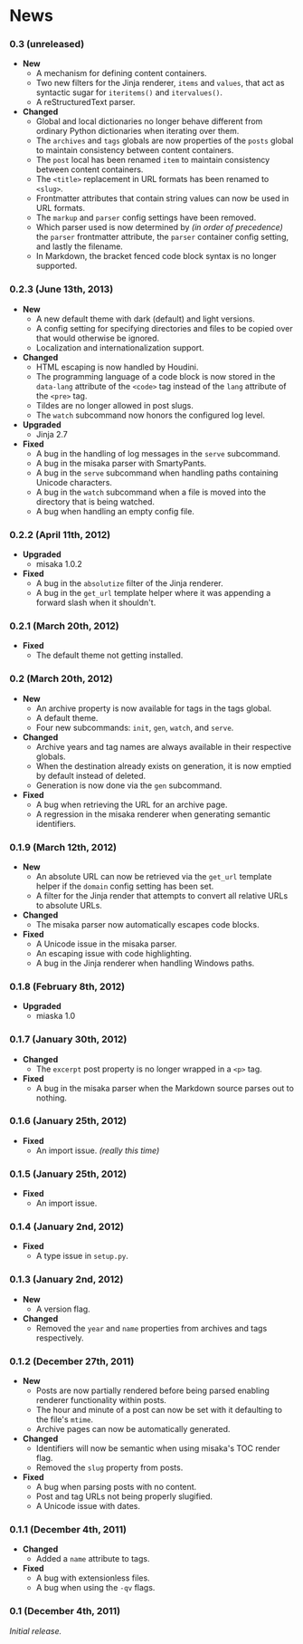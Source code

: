 # News

### 0.3 (unreleased)

+ __New__
    + A mechanism for defining content containers.
    + Two new filters for the Jinja renderer, `items` and `values`, that act as syntactic sugar for `iteritems()` and `itervalues()`.
    + A reStructuredText parser.
+ __Changed__
    + Global and local dictionaries no longer behave different from ordinary Python dictionaries when iterating over them.
    + The `archives` and `tags` globals are now properties of the `posts` global to maintain consistency between content containers.
    + The `post` local has been renamed `item` to maintain consistency between content containers.
    + The `<title>` replacement in URL formats has been renamed to `<slug>`.
    + Frontmatter attributes that contain string values can now be used in URL formats.
    + The `markup` and `parser` config settings have been removed.
    + Which parser used is now determined by _(in order of precedence)_ the `parser` frontmatter attribute, the `parser` container config setting, and lastly the filename.
    + In Markdown, the bracket fenced code block syntax is no longer supported.


### 0.2.3 (June 13th, 2013)

+ __New__
    + A new default theme with dark (default) and light versions.
    + A config setting for specifying directories and files to be copied over that would otherwise be ignored.
    + Localization and internationalization support.
+ __Changed__
    + HTML escaping is now handled by Houdini.
    + The programming language of a code block is now stored in the `data-lang` attribute of the `<code>` tag instead of the `lang` attribute of the `<pre>` tag.
    + Tildes are no longer allowed in post slugs.
    + The `watch` subcommand now honors the configured log level.
+ __Upgraded__
    + Jinja 2.7
+ __Fixed__
    + A bug in the handling of log messages in the `serve` subcommand.
    + A bug in the misaka parser with SmartyPants.
    + A bug in the `serve` subcommand when handling paths containing Unicode characters.
    + A bug in the `watch` subcommand when a file is moved into the directory that is being watched.
    + A bug when handling an empty config file.


### 0.2.2 (April 11th, 2012)

+ __Upgraded__
    + misaka 1.0.2
+ __Fixed__
    + A bug in the `absolutize` filter of the Jinja renderer.
    + A bug in the `get_url` template helper where it was appending a forward slash when it shouldn't.


### 0.2.1 (March 20th, 2012)

+ __Fixed__
    + The default theme not getting installed.


### 0.2 (March 20th, 2012)

+ __New__
    + An archive property is now available for tags in the tags global.
    + A default theme.
    + Four new subcommands: `init`, `gen`, `watch`, and `serve`.
+ __Changed__
    + Archive years and tag names are always available in their respective globals.
    + When the destination already exists on generation, it is now emptied by default instead of deleted.
    + Generation is now done via the `gen` subcommand.
+ __Fixed__
    + A bug when retrieving the URL for an archive page.
    + A regression in the misaka renderer when generating semantic identifiers.


### 0.1.9 (March 12th, 2012)

+ __New__
    + An absolute URL can now be retrieved via the `get_url` template helper if the `domain` config setting has been set.
    + A filter for the Jinja render that attempts to convert all relative URLs to absolute URLs.
+ __Changed__
    + The misaka parser now automatically escapes code blocks.
+ __Fixed__
    + A Unicode issue in the misaka parser.
    + An escaping issue with code highlighting.
    + A bug in the Jinja renderer when handling Windows paths.


### 0.1.8 (February 8th, 2012)

+ __Upgraded__
    + miaska 1.0


### 0.1.7 (January 30th, 2012)

+ __Changed__
    + The `excerpt` post property is no longer wrapped in a `<p>` tag.
+ __Fixed__
    + A bug in the misaka parser when the Markdown source parses out to nothing.


### 0.1.6 (January 25th, 2012)

+ __Fixed__
    + An import issue. _(really this time)_


### 0.1.5 (January 25th, 2012)

+ __Fixed__
    + An import issue.


### 0.1.4 (January 2nd, 2012)

+ __Fixed__
    + A type issue in `setup.py`.


### 0.1.3 (January 2nd, 2012)

+ __New__
    + A version flag.
+ __Changed__
    + Removed the `year` and `name` properties from archives and tags respectively.


### 0.1.2 (December 27th, 2011)

+ __New__
    + Posts are now partially rendered before being parsed enabling renderer functionality within posts.
    + The hour and minute of a post can now be set with it defaulting to the file's `mtime`.
    + Archive pages can now be automatically generated.
+ __Changed__
    + Identifiers will now be semantic when using misaka's TOC render flag.
    + Removed the `slug` property from posts.
+ __Fixed__
    + A bug when parsing posts with no content.
    + Post and tag URLs not being properly slugified.
    + A Unicode issue with dates.


### 0.1.1 (December 4th, 2011)

+ __Changed__
    + Added a `name` attribute to tags.
+ __Fixed__
    + A bug with extensionless files.
    + A bug when using the `-qv` flags.


### 0.1 (December 4th, 2011)

_Initial release._
